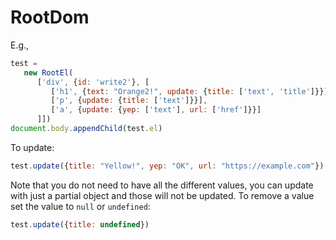 # RootDom

E.g.,

```js
test = 
   new RootEl(
      ['div', {id: 'write2'}, [
         ['h1', {text: "Orange2!", update: {title: ['text', 'title']}}],
         ['p', {update: {title: ['text']}}],
         ['a', {update: {yep: ['text'], url: ['href']}}]
      ]])
document.body.appendChild(test.el)
```

To update:

```js
test.update({title: "Yellow!", yep: "OK", url: "https://example.com"})
```

Note that you do not need to have all the different values, you can update with just a
partial object and those will not be updated. To remove a value set the value to `null`
or `undefined`:

```js
test.update({title: undefined})
```
